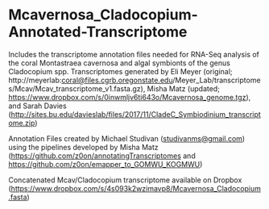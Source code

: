 # Mcavernosa_Cladocopium-Annotated-Transcriptome
Includes the transcriptome annotation files needed for RNA-Seq analysis of the coral Montastraea cavernosa and algal symbionts of the genus Cladocopium spp. Transcriptomes generated by Eli Meyer (original; http://meyerlab:coral@files.cgrb.oregonstate.edu/Meyer_Lab/transcriptomes/Mcav/Mcav_transcriptome_v1.fasta.gz), Misha Matz (updated; https://www.dropbox.com/s/0inwmljv6ti643o/Mcavernosa_genome.tgz), and Sarah Davies (http://sites.bu.edu/davieslab/files/2017/11/CladeC_Symbiodinium_transcriptome.zip)

Annotation Files created by Michael Studivan (studivanms@gmail.com) using the pipelines developed by Misha Matz (https://github.com/z0on/annotatingTranscriptomes and https://github.com/z0on/emapper_to_GOMWU_KOGMWU)

Concatenated Mcav/Cladocopium transcriptome available on Dropbox (https://www.dropbox.com/s/4s093k2wzimavp8/Mcavernosa_Cladocopium.fasta)
